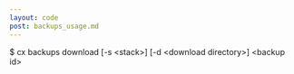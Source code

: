 ```yaml
---
layout: code
post: backups_usage.md
---
```



$ cx backups download [-s &lt;stack&gt;] [-d &lt;download directory&gt;] &lt;backup id&gt;
